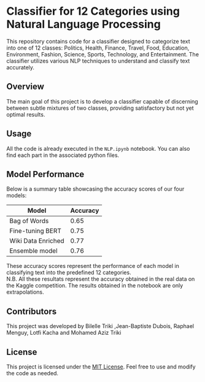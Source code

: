 # Classifier for 12 Categories using Natural Language Processing

This repository contains code for a classifier designed to categorize text into one of 12 classes: Politics, Health, Finance, Travel, Food, Education, Environment, Fashion, Science, Sports, Technology, and Entertainment. The classifier utilizes various NLP techniques to understand and classify text accurately.

## Overview

The main goal of this project is to develop a classifier capable of discerning between subtle mixtures of two classes, providing satisfactory but not yet optimal results.

## Usage

All the code is already executed in the `NLP.ipynb` notebook. You can also find each part in the associated python files.

## Model Performance

Below is a summary table showcasing the accuracy scores of our four models:

| Model            | Accuracy |
|------------------|----------|
| Bag of Words     | 0.65     |
| Fine-tuning BERT | 0.75     |
| Wiki Data Enriched | 0.77   |
| Ensemble model   | 0.76     |

These accuracy scores represent the performance of each model in classifying text into the predefined 12 categories. \
N.B. All these resultats represent the accuracy obtained in the real data on the Kaggle competition. The results obtained in the notebook are only extrapolations.

## Contributors

This project was developed by Bilelle Triki ,Jean-Baptiste Dubois, Raphael Menguy, Lotfi Kacha and Mohamed Aziz Triki

## License

This project is licensed under the [MIT License](LICENSE). Feel free to use and modify the code as needed.
